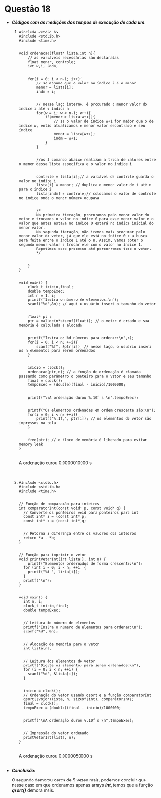 # Questão 18
<ul>
  <li><strong><em>Códigos com as medições dos tempos de execução de cada um:</em></strong></li>
  <ol>
    <li>
    <code>#include &ltstdio.h>
#include &ltstdlib.h>
#include &lttime.h>
<br>
void ordenacao(float* lista,int n){
    // as variáveis necessárias são declaradas
    float menor, controle; 
    int w,i, indm;
    <br>
    for(i = 0; i < n-1; i++){
        // se assume que o valor no índice i é o menor
        menor = lista[i];
        indm = i;
   <br>     
        // nesse laço interno, é procurado o menor valor do índice i até o índice n
        for(w = i; w < n-1; w++){
            if(menor > lista[w+1]){
                // se o valor de índice w+1 for maior que o de índice w, então atualizamos o menor valor encontrado e seu índice
                menor = lista[w+1];
                indm = w+1;
            }
        }
  <br>      
        //os 3 comando abaixo realizam a troca de valores entre o menor dessa lista específica e o valor no índice i
  <br>      
        controle = lista[i];// a variável de controle guarda o valor no índice i
        lista[i] = menor; // duplica o menor valor de i até n para o índice i
        lista[indm] = controle;// colocamos o valor de controle no índice onde o menor número ocupava
  <br>
        /*
        Na primeira iteração, procuramos pelo menor valor do vetor e trocamos o valor no índice 0 para esse menor valor e o valor que antes estava no índice 0 estará no índice inicial do menor valor.
        Na segunda iteração, não iremos mais procurar pelo menor valor do vetor, já que ele está no índice 0 e a busca será feita entre o índice 1 até o n. Assim, vamos obter o segundo menor valor e trocar ele com o valor no índice 1.
        Repetimos esse processo até percorremos todo o vetor.
        */
  <br>   
    }
}
<br>
void main() {
    clock_t inicio,final;
    double tempoExec;
    int n = 1, i;
    printf("Insira o número de elementos:\n");
    scanf("%d",&n); // aqui o usuário inseri o tamanho do vetor
    <br>
    float* ptr;
    ptr = malloc(n*sizeof(float)); // o vetor é criado e sua memória é calculada e alocada
    <br>
    printf("Insira os %d números para ordenar:\n",n);
    for(i = 0; i < n; ++i){
        scanf("%f", &ptr[i]); // nesse laço, o usuário inseri os n elementos para serem ordenados
    }
    <br>
    inicio = clock();
    ordenacao(ptr,n); // a função de ordenação é chamada passando como parâmetro o ponteiro para o vetor e seu tamanho
    final = clock();
    tempoExec = (double)(final - inicio)/1000000;
    <br>
    printf("\nA ordenação durou %.10f s \n",tempoExec);
    <br>
    printf("Os elementos ordenadas em ordem crescente são:\n");
    for(i = 0; i < n; ++i){
        printf("%.1f,", ptr[i]); // os elementos do vetor são impressos na tela
    }
    <br>
    free(ptr); // o bloco de memória é liberado para evitar memory leak
}</code>
      <br>
      <br>
      <p>A ordenação durou 0.0000010000 s</p>
      </li>
<br>
<br>
      <li>
        <code>#include &ltstdio.h>
#include &ltstdlib.h>
#include &lttime.h>
<br>
// Função de comparação para inteiros
int comparatorInt(const void* p, const void* q) {
  // Converte os ponteiros void para ponteiros para int
  const int* a = (const int*)p;
  const int* b = (const int*)q;
<br>
  // Retorna a diferença entre os valores dos inteiros
  return *a - *b;
}
<br>
// Função para imprimir o vetor
void printVetorInt(int lista[], int n) {
    printf("Elementos ordernados de forma crescente:\n");
  for (int i = 0; i < n; ++i) {
    printf("%d ", lista[i]);
  }
  printf("\n");
}
<br>
void main() {
  int n, i;
  clock_t inicio,final;
  double tempoExec;
<br>
  // Leitura do número de elementos
  printf("Insira o número de elementos para ordenar:\n");
  scanf("%d", &n);
<br>
  // Alocação de memória para o vetor
  int lista[n];
<br>
  // Leitura dos elementos do vetor
  printf("Digite os elementos para serem ordenados:\n");
  for (i = 0; i < n; ++i) {
    scanf("%d", &lista[i]);
  }
<br>
  inicio = clock();
  // Ordenação do vetor usando qsort e a função comparatorInt
  qsort((void*)lista, n, sizeof(int), comparatorInt);
  final = clock();
  tempoExec = (double)(final - inicio)/1000000;
  <br>  
  printf("\nA ordenação durou %.10f s \n",tempoExec);
<br>
  // Impressão do vetor ordenado
  printVetorInt(lista, n);
}</code>
    <br>
    <br>
    <p>A ordenação durou 0.0000050000 s</p>
      </li>
  </ol>
    <br>
    <li><strong><em>Conclusão:</em></strong></li>
      <p>O segundo demorou cerca de 5 vezes mais, podemos concluir que nesse caso em que ordenamos apenas arrays <em><strong>int</strong></em>, temos que a função <em><strong>qsort()</strong></em>         demora mais.</p>
</ul>
